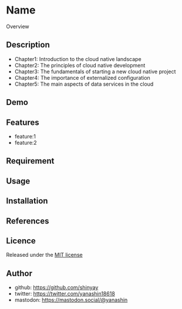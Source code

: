 # Name

Overview

## Description

- Chapter1: Introduction to the cloud native landscape
- Chapter2: The principles of cloud native development
- Chapter3: The fundamentals of starting a new cloud native project
- Chapter4: The importance of externalized configuration
- Chapter5: The main aspects of data services in the cloud

## Demo

## Features

- feature:1
- feature:2

## Requirement

## Usage

## Installation

## References

## Licence

Released under the [MIT license](https://gist.githubusercontent.com/shinyay/56e54ee4c0e22db8211e05e70a63247e/raw/34c6fdd50d54aa8e23560c296424aeb61599aa71/LICENSE)

## Author

- github: <https://github.com/shinyay>
- twitter: <https://twitter.com/yanashin18618>
- mastodon: <https://mastodon.social/@yanashin>
